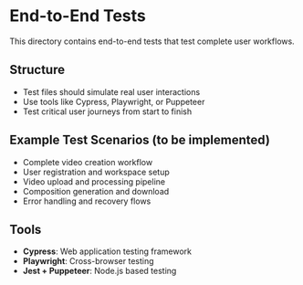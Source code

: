 # End-to-End Tests

This directory contains end-to-end tests that test complete user workflows.

## Structure
- Test files should simulate real user interactions
- Use tools like Cypress, Playwright, or Puppeteer
- Test critical user journeys from start to finish

## Example Test Scenarios (to be implemented)
- Complete video creation workflow
- User registration and workspace setup
- Video upload and processing pipeline
- Composition generation and download
- Error handling and recovery flows

## Tools
- **Cypress**: Web application testing framework
- **Playwright**: Cross-browser testing
- **Jest + Puppeteer**: Node.js based testing

